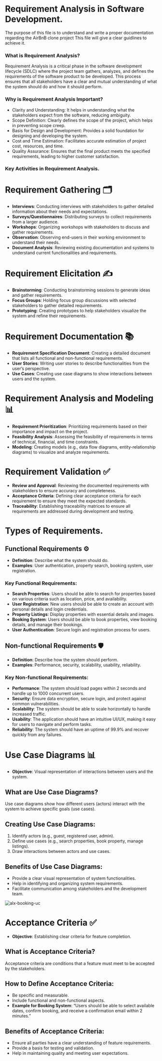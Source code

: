 # Requirement Analysis in Software Development.
The purpose of this file is to understand and write a proper documentation regarding the AirBnB clone project
This file will give a clear guidlines to achieve it.

### What is Requirement Analysis?
Requirement Analysis is a critical phase in the software development lifecycle (SDLC) where the project team gathers, analyzes, and defines the requirements of the software product to be developed. This process ensures that all stakeholders have a clear and mutual understanding of what the system should do and how it should perform.

### Why is Requirement Analysis Important?
- Clarity and Understanding: It helps in understanding what the stakeholders expect from the software, reducing ambiguity.
- Scope Definition: Clearly defines the scope of the project, which helps in preventing scope creep.
- Basis for Design and Development: Provides a solid foundation for designing and developing the system.
- Cost and Time Estimation: Facilitates accurate estimation of project cost, resources, and time.
- Quality Assurance: Ensures that the final product meets the specified requirements, leading to higher customer satisfaction.


### Key Activities in Requirement Analysis.
# Requirement Gathering 🗂️

- **Interviews**: Conducting interviews with stakeholders to gather detailed information about their needs and expectations.
- **Surveys/Questionnaires**: Distributing surveys to collect requirements from a larger audience.
- **Workshops**: Organizing workshops with stakeholders to discuss and gather requirements.
- **Observation**: Observing end-users in their working environment to understand their needs.
- **Document Analysis**: Reviewing existing documentation and systems to understand current functionalities and requirements.

# Requirement Elicitation ✍️
- **Brainstorming**: Conducting brainstorming sessions to generate ideas and gather requirements.
- **Focus Groups**: Holding focus group discussions with selected stakeholders to gather detailed requirements.
- **Prototyping**: Creating prototypes to help stakeholders visualize the system and refine their requirements.
  
# Requirement Documentation 📚
- **Requirement Specification Document**: Creating a detailed document that lists all functional and non-functional requirements.
- **User  Stories**: Writing user stories to describe functionalities from the user’s perspective.
- **Use Cases**: Creating use case diagrams to show interactions between users and the system.
  
# Requirement Analysis and Modeling 📊
- **Requirement Prioritization**: Prioritizing requirements based on their importance and impact on the project.
- **Feasibility Analysis**: Assessing the feasibility of requirements in terms of technical, financial, and time constraints.
- **Modeling**: Creating models (e.g., data flow diagrams, entity-relationship diagrams) to visualize and analyze requirements.

# Requirement Validation ✅
- **Review and Approval**: Reviewing the documented requirements with stakeholders to ensure accuracy and completeness.
- **Acceptance Criteria**: Defining clear acceptance criteria for each requirement to ensure they meet the expected standards.
- **Traceability**: Establishing traceability matrices to ensure all requirements are addressed during development and testing.

# Types of Requirements.
## Functional Requirements ⚙️

- **Definition**: Describe what the system should do.
- **Examples**: User authentication, property search, booking system, user registration.

### Key Functional Requirements:

- **Search Properties**: Users should be able to search for properties based on various criteria such as location, price, and availability.
- **User  Registration**: New users should be able to create an account with personal details and login credentials.
- **Property Listings**: Display properties with essential details and images.
- **Booking System**: Users should be able to book properties, view booking details, and manage their bookings.
- **User  Authentication**: Secure login and registration process for users.

## Non-functional Requirements 🛡️

- **Definition**: Describe how the system should perform.
- **Examples**: Performance, security, scalability, usability, reliability.

### Key Non-functional Requirements:

- **Performance**: The system should load pages within 2 seconds and handle up to 1000 concurrent users.
- **Security**: Ensure data encryption, secure login, and protect against common vulnerabilities.
- **Scalability**: The system should be able to scale horizontally to handle increased traffic.
- **Usability**: The application should have an intuitive UI/UX, making it easy for users to navigate and perform tasks.
- **Reliability**: The system should have an uptime of 99.9% and recover quickly from any failures.

# Use Case Diagrams 📊

- **Objective**: Visual representation of interactions between users and the system.

## What are Use Case Diagrams?

Use case diagrams show how different users (actors) interact with the system to achieve specific goals (use cases).

## Creating Use Case Diagrams:

1. Identify actors (e.g., guest, registered user, admin).
2. Define use cases (e.g., search properties, book property, manage listings).
3. Draw interactions between actors and use cases.

## Benefits of Use Case Diagrams:

- Provide a clear visual representation of system functionalities.
- Help in identifying and organizing system requirements.
- Facilitate communication among stakeholders and the development team.
  
![alx-booking-uc](https://github.com/user-attachments/assets/34425a8f-6fce-4a94-8d9a-abfd4408efdc)

# Acceptance Criteria ✅

- **Objective**: Establishing clear criteria for feature completion.

## What is Acceptance Criteria?

Acceptance criteria are conditions that a feature must meet to be accepted by the stakeholders.

## How to Define Acceptance Criteria:

- Be specific and measurable.
- Include functional and non-functional aspects.
- **Example for Booking System**: “Users should be able to select available dates, confirm booking, and receive a confirmation email within 2 minutes.”

## Benefits of Acceptance Criteria:

- Ensure all parties have a clear understanding of feature requirements.
- Provide a basis for testing and validation.
- Help in maintaining quality and meeting user expectations.
